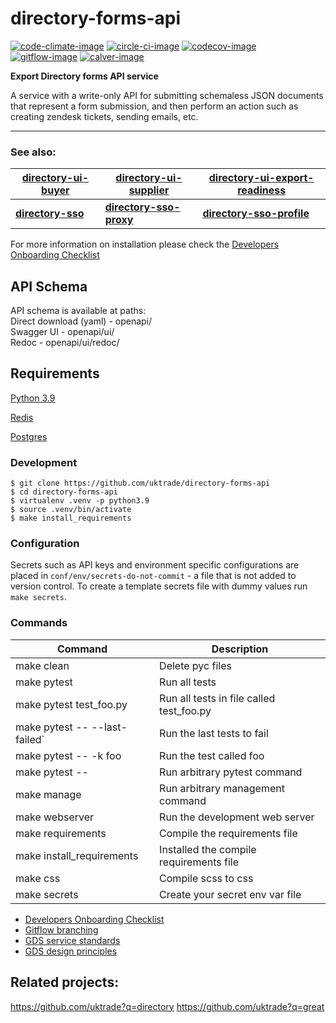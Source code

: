 # directory-forms-api

[![code-climate-image]][code-climate]
[![circle-ci-image]][circle-ci]
[![codecov-image]][codecov]
[![gitflow-image]][gitflow]
[![calver-image]][calver]

**Export Directory forms API service**

A service with a write-only API for submitting schemaless JSON documents that represent a form submission, and then perform an action such as creating zendesk tickets, sending emails, etc.

---

### See also:

| [directory-ui-buyer](https://github.com/uktrade/directory-ui-buyer) | [directory-ui-supplier](https://github.com/uktrade/directory-ui-supplier) | [directory-ui-export-readiness](https://github.com/uktrade/directory-ui-export-readiness) |
| ------------------------------------------------------------------- | ------------------------------------------------------------------------- | ----------------------------------------------------------------------------------------- |
| **[directory-sso](https://github.com/uktrade/directory-sso)**       | **[directory-sso-proxy](https://github.com/uktrade/directory-sso-proxy)** | **[directory-sso-profile](https://github.com/uktrade/directory-sso-profile)**             |  |

For more information on installation please check the [Developers Onboarding Checklist](https://uktrade.atlassian.net/wiki/spaces/ED/pages/32243946/Developers+onboarding+checklist)

## API Schema
API schema is available at paths:  
Direct download (yaml) - openapi/  
Swagger UI - openapi/ui/  
Redoc - openapi/ui/redoc/  

## Requirements

[Python 3.9](https://www.python.org/downloads/release/python-395/)

[Redis](https://redis.io/)

[Postgres](https://www.postgresql.org/)

### Development

    $ git clone https://github.com/uktrade/directory-forms-api
    $ cd directory-forms-api
    $ virtualenv .venv -p python3.9
    $ source .venv/bin/activate
    $ make install_requirements

### Configuration

Secrets such as API keys and environment specific configurations are placed in `conf/env/secrets-do-not-commit` - a file that is not added to version control. To create a template secrets file with dummy values run `make secrets`.

### Commands

| Command                                                    | Description                              |
| ---------------------------------------------------------- | ---------------------------------------- |
| make clean                                                 | Delete pyc files                         |
| make pytest                                                | Run all tests                            |
| make pytest test_foo.py                                    | Run all tests in file called test_foo.py |
| make pytest -- --last-failed` | Run the last tests to fail |
| make pytest -- -k foo                                      | Run the test called foo                  |
| make pytest -- <foo>                                       | Run arbitrary pytest command             |
| make manage <foo>                                          | Run arbitrary management command         |
| make webserver                                             | Run the development web server           |
| make requirements                                          | Compile the requirements file            |
| make install_requirements                                  | Installed the compile requirements file  |
| make css                                                   | Compile scss to css                      |
| make secrets                                               | Create your secret env var file          |

- [Developers Onboarding Checklist](https://uktrade.atlassian.net/wiki/spaces/ED/pages/32243946/Developers+onboarding+checklist)
- [Gitflow branching](https://uktrade.atlassian.net/wiki/spaces/ED/pages/737182153/Gitflow+and+releases)
- [GDS service standards](https://www.gov.uk/service-manual/service-standard)
- [GDS design principles](https://www.gov.uk/design-principles)

## Related projects:

https://github.com/uktrade?q=directory
https://github.com/uktrade?q=great

[code-climate-image]: https://codeclimate.com/github/uktrade/directory-forms-api/badges/issue_count.svg
[code-climate]: https://codeclimate.com/github/uktrade/directory-forms-api
[circle-ci-image]: https://circleci.com/gh/uktrade/directory-forms-api/tree/master.svg?style=svg
[circle-ci]: https://circleci.com/gh/uktrade/directory-forms-api/tree/master
[codecov-image]: https://codecov.io/gh/uktrade/directory-forms-api/branch/master/graph/badge.svg
[codecov]: https://codecov.io/gh/uktrade/directory-forms-api
[gitflow-image]: https://img.shields.io/badge/Branching%20strategy-gitflow-5FBB1C.svg
[gitflow]: https://www.atlassian.com/git/tutorials/comparing-workflows/gitflow-workflow
[calver-image]: https://img.shields.io/badge/Versioning%20strategy-CalVer-5FBB1C.svg
[calver]: https://calver.org

